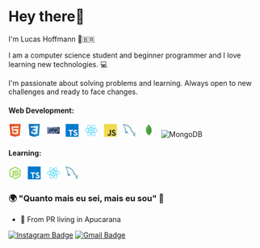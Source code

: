 # Hey there👋

I'm Lucas Hoffmann 👨‍🇧🇷

I am a computer science student and beginner programmer and I love learning new technologies. 💻

I'm passionate about solving problems and learning. Always open to new challenges and ready to face changes.

#### Web Development: <br>
<img height="26" alt="HTML" src="https://raw.githubusercontent.com/devicons/devicon/master/icons/html5/html5-original.svg"> &nbsp;
<img height="26" alt="CSS" src="https://raw.githubusercontent.com/devicons/devicon/master/icons/css3/css3-original.svg"> &nbsp;
<img height="26" alt="Php" src="https://raw.githubusercontent.com/devicons/devicon/master/icons/php/php-original.svg"> &nbsp;
<img height="26" alt="Typescript" src="https://raw.githubusercontent.com/devicons/devicon/master/icons/typescript/typescript-original.svg"> &nbsp;
<img height="26" alt="React" src="https://raw.githubusercontent.com/devicons/devicon/master/icons/react/react-original.svg"> &nbsp;
<img height="26" alt="Javascript" src="https://raw.githubusercontent.com/devicons/devicon/master/icons/javascript/javascript-original.svg"> &nbsp;
<img height="26" alt="Mysql" src="https://raw.githubusercontent.com/devicons/devicon/master/icons/mysql/mysql-original.svg"> &nbsp;
<img height="26" alt="MongoDB" src="https://raw.githubusercontent.com/devicons/devicon/master/icons/mongodb/mongodb-original.svg"> &nbsp;
<img height="42" alt="MongoDB" src="https://www.svgrepo.com/show/354248/rabbitmq.svg"> &nbsp;

#### Learning: <br>
<img height="26" alt="NodeJS" src="https://raw.githubusercontent.com/devicons/devicon/master/icons/nodejs/nodejs-original.svg"> &nbsp;
<img height="26" alt="Typescript" src="https://raw.githubusercontent.com/devicons/devicon/master/icons/typescript/typescript-original.svg"> &nbsp;
<img height="26" alt="React" src="https://raw.githubusercontent.com/devicons/devicon/master/icons/react/react-original.svg"> &nbsp;
<img height="26" alt="Mysql" src="https://raw.githubusercontent.com/devicons/devicon/master/icons/mysql/mysql-original.svg"> &nbsp;

### 🌍 "Quanto mais eu sei, mais eu sou" 🧠

- 📍 From PR living in Apucarana

[![Instagram Badge](https://img.shields.io/badge/-LucasHoffmann-red?style=flat-square&logo=Instagram&logoColor=white&link=https://www.instagram.com/xhoffmannxx/)](https://www.instagram.com/xhoffmannxx/) 
[![Gmail Badge](https://img.shields.io/badge/-henriquelucashoffmann@gmail.com-6633cc?style=flat-square&logo=Gmail&logoColor=white&link=mailto:henriquelucashoffmann@gmail.com)](mailto:henriquelucashoffmann@gmail.com)
